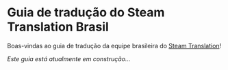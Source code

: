 # Guia de tradução do Steam Translation Brasil

Boas-vindas ao guia de tradução da equipe brasileira do
[Steam Translation](https://translation.steampowered.com)!

_Este guia está atualmente em construção..._

